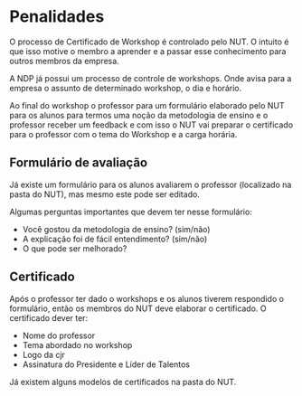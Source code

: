 # Penalidades

O processo de Certificado de Workshop é controlado pelo NUT. O intuito é que isso motive o membro a aprender e a passar esse conhecimento para outros membros da empresa.

A NDP já possui um processo de controle de workshops. Onde avisa para a empresa o assunto de determinado workshop, o dia e horário. 

Ao final do workshop o professor para um formulário elaborado pelo NUT para os alunos para termos uma noção da metodologia de ensino e o professor receber um feedback e com isso o NUT vai preparar o certificado para o professor com o tema do Workshop e a carga horária.

## Formulário de avaliação

Já existe um formulário para os alunos avaliarem o professor (localizado na pasta do NUT), mas mesmo este pode ser editado.

Algumas perguntas importantes que devem ter nesse formulário:

- Você gostou da metodologia de ensino? (sim/não)
- A explicação foi de fácil entendimento? (sim/não)
- O que pode ser melhorado?

## Certificado

Após o professor ter dado o workshops e os alunos tiverem respondido o formulário, então os membros do NUT deve elaborar o certificado.
O certificado dever ter:

- Nome do professor
- Tema abordado no workshop
- Logo da cjr
- Assinatura do Presidente e Líder de Talentos

Já existem alguns modelos de certificados na pasta do NUT. 

